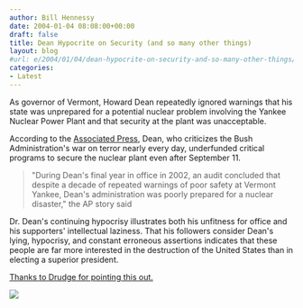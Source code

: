 ```yaml
---
author: Bill Hennessy
date: 2004-01-04 08:08:00+00:00
draft: false
title: Dean Hypocrite on Security (and so many other things)
layout: blog
#url: e/2004/01/04/dean-hypocrite-on-security-and-so-many-other-things/
categories:
- Latest
---
```


As governor of Vermont, Howard Dean repeatedly ignored warnings that his state was unprepared for a potential nuclear problem involving the Yankee Nuclear Power Plant and that security at the plant was unacceptable.   
  
According to the [Associated Press](https://apnews.myway.com/article/20040103/D7VRILU00.html), Dean, who criticizes the Bush Administration's war on terror nearly every day, underfunded critical programs to secure the nuclear plant even after September 11.  


> "During Dean's final year in office in 2002, an audit concluded that despite a decade of repeated warnings of poor safety at Vermont Yankee, Dean's administration was poorly prepared for a nuclear disaster," the AP story said  

> 
> 

Dr. Dean's continuing hypocrisy illustrates both his unfitness for office and his supporters' intellectual laziness. That his followers consider Dean's lying, hypocrisy, and constant erroneous assertions indicates that these people are far more interested in the destruction of the United States than in electing a superior president.  
  
[Thanks to Drudge for pointing this out.](https://www.drudgereport.com)  


![](https://blog.billhennessy.com/aggbug.aspx?PostID=806)

